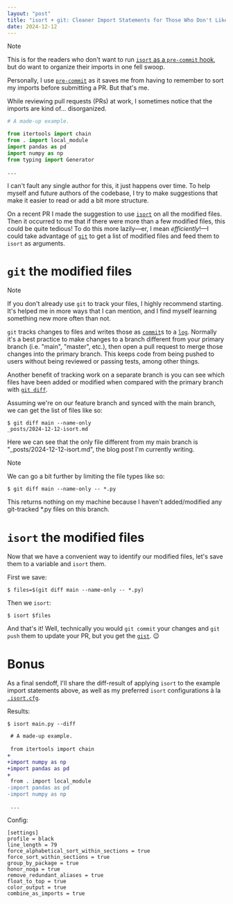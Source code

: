 ```yaml
---
layout: "post"
title: "isort + git: Cleaner Import Statements for Those Who Don't Like pre-commit"
date: 2024-12-12
---
```


> [!NOTE]
> 
> This is for the readers who don't want to run [`isort` as a `pre-commit` hook](https://pycqa.github.io/isort/docs/configuration/pre-commit.html),
> but do want to organize their imports in one fell swoop.
> 
> Personally, I use [`pre-commit`](https://pre-commit.com/) as it saves me from having to remember to sort my imports before submitting a PR.
> But that's me.

While reviewing pull requests (PRs) at work, I sometimes notice that the imports are kind of... disorganized.
```python
# A made-up example.

from itertools import chain
from . import local_module
import pandas as pd
import numpy as np
from typing import Generator

...

```
I can't fault any single author for this, it just happens over time.
To help myself and future authors of the codebase,
I try to make suggestions that make it easier to read or add a bit more structure.

On a recent PR I made the suggestion to use [`isort`](https://pycqa.github.io/isort/) on all the modified files.
Then it occurred to me that if there were more than a few modified files, this could be quite tedious!
To do this more lazily—er,
I mean _efficiently_!—I could take advantage of [`git`](https://git-scm.com/) to get a list of modified files
and feed them to `isort` as arguments.

# `git` the modified files
> [!NOTE]
> 
> If you don't already use `git` to track your files, I highly recommend starting.
> It's helped me in more ways that I can mention, and I find myself learning something new more often than not.

`git` tracks changes to files and writes those as [`commit`](https://git-scm.com/docs/git-commit)s to a [`log`](https://git-scm.com/docs/git-log).
Normally it's a best practice to make changes to a branch different from your primary branch
(i.e. "main", "master", etc.),
then open a pull request to merge those changes into the primary branch.
This keeps code from being pushed to users without being reviewed or passing tests, among other things.

Another benefit of tracking work on a separate branch is
you can see which files have been added or modified when compared with the primary branch with [`git diff`](https://git-scm.com/docs/git-diff).

Assuming we're on our feature branch and synced with the main branch,
we can get the list of files like so:
```shell
$ git diff main --name-only
_posts/2024-12-12-isort.md
```
Here we can see that the only file different from my main branch is "_posts/2024-12-12-isort.md",
the blog post I'm currently writing.

>[!NOTE]
> 
> We can go a bit further by limiting the file types like so:
> ```shell
> $ git diff main --name-only -- *.py
> ```
> 
> This returns nothing on my machine because I haven't added/modified any git-tracked *.py files on this branch.

# `isort` the modified files
Now that we have a convenient way to identify our modified files,
let's save them to a variable and `isort` them.

First we save:
```shell
$ files=$(git diff main --name-only -- *.py)
```

Then we `isort`:
```shell
$ isort $files
```

And that's it!
Well, technically you would `git commit` your changes and `git push` them to update your PR,
but you get the [`gist`](https://docs.github.com/en/get-started/writing-on-github/editing-and-sharing-content-with-gists/creating-gists). 😉

# Bonus
As a final sendoff,
I'll share the diff-result of applying `isort` to the example import statements above,
as well as my preferred `isort` configurations à la [`.isort.cfg`](https://pycqa.github.io/isort/docs/configuration/config_files.html#isortcfg-preferred-format).

Results:
```shell
$ isort main.py --diff
```
```diff
 # A made-up example.
 
 from itertools import chain
+
+import numpy as np
+import pandas as pd
+
 from . import local_module
-import pandas as pd
-import numpy as np

 ...

```

Config:
```text
[settings]
profile = black
line_length = 79
force_alphabetical_sort_within_sections = true
force_sort_within_sections = true
group_by_package = true
honor_noqa = true
remove_redundant_aliases = true
float_to_top = true
color_output = true
combine_as_imports = true
```

<script src="https://giscus.app/client.js"
        data-repo="it176131/it176131.github.io"
        data-repo-id="R_kgDOK1ukqg"
        data-category="Announcements"
        data-category-id="DIC_kwDOK1ukqs4CcOnS"
        data-mapping="pathname"
        data-strict="0"
        data-reactions-enabled="1"
        data-emit-metadata="0"
        data-input-position="top"
        data-theme="light"
        data-lang="en"
        data-loading="lazy"
        crossorigin="anonymous"
        async>
</script>